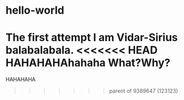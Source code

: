 # hello-world
The first attempt
I am Vidar-Sirius balabalabala.
<<<<<<< HEAD
HAHAHAHAhahaha
What?Why?
=======
HAHAHAHA
>>>>>>> parent of 9389647 (123123)
